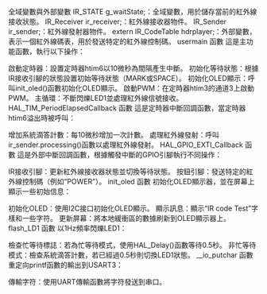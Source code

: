 全域變數與外部變數
IR_STATE g_waitState;：全域變數，用於儲存當前的紅外線接收狀態。
IR_Receiver ir_receiver;：紅外線接收器物件。
IR_Sender ir_sender;：紅外線發射器物件。
extern IR_CodeTable hdrplayer;：外部變數，表示一個紅外線碼表，用於發送特定的紅外線控制碼。
usermain 函數
這是主功能函數，執行以下操作：

啟動定時器：設置定時器htim6以10微秒為間隔產生中斷。
初始化等待狀態：根據IR接收引腳的狀態設置初始等待狀態（MARK或SPACE）。
初始化OLED顯示：呼叫init_oled()函數初始化OLED顯示。
啟動PWM：在定時器htim3的通道3上啟動PWM。
主循環：不斷閃爍LED1並處理紅外線信號接收。
HAL_TIM_PeriodElapsedCallback 函數
這是定時器中斷回調函數，當定時器htim6溢出時被呼叫：

增加系統滴答計數：每10微秒增加一次計數。
處理紅外線發射：呼叫ir_sender.processing()函數以處理紅外線發射。
HAL_GPIO_EXTI_Callback 函數
這是外部中斷回調函數，根據觸發中斷的GPIO引腳執行不同操作：

IR接收引腳：更新紅外線接收器狀態並切換等待狀態。
按鈕引腳：發送特定的紅外線控制碼（例如“POWER”）。
init_oled 函數
初始化OLED顯示器，並在屏幕上顯示一些初始信息：

初始化OLED：使用I2C接口初始化OLED顯示。
顯示訊息：顯示“IR code Test”字樣和一些字符。
更新屏幕：將本地緩衝區的數據刷新到OLED顯示器上。
flash_LD1 函數
以1Hz頻率閃爍LED1：

檢查忙等待標誌：若為忙等待模式，使用HAL_Delay()函數等待0.5秒。
非忙等待模式：檢查系統滴答計數，若已經過0.5秒則切換LED1狀態。
__io_putchar 函數
重定向printf函數的輸出到USART3：

傳輸字符：使用UART傳輸函數將字符發送到串口。

